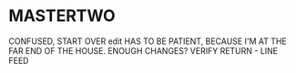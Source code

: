 # MASTERTWO
CONFUSED, START OVER
edit HAS TO BE PATIENT, BECAUSE I'M AT THE FAR END OF THE HOUSE.  ENOUGH CHANGES?
VERIFY RETURN - LINE FEED
